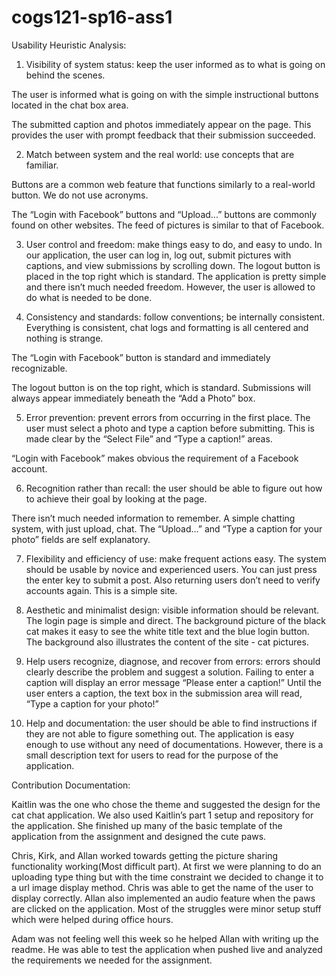 # cogs121-sp16-ass1
Usability Heuristic Analysis:
1. Visibility of system status: keep the user informed as to what is going on behind the scenes.

The user is informed what is going on with the simple instructional buttons located in the chat box area.

The submitted caption and photos immediately appear on the page.  This provides the user with prompt feedback that their submission succeeded.


2. Match between system and the real world: use concepts that are familiar.

Buttons are a common web feature that functions similarly to a real-world button.   We do not use acronyms.

The “Login with Facebook” buttons and “Upload...” buttons are commonly found on other websites.  The feed of pictures is similar to that of Facebook.

3. User control and freedom:  make things easy to do, and easy to undo.
In our application, the user can log in, log out, submit pictures with captions, and view submissions by scrolling down.   The logout button is placed in the top right which is standard. The application is pretty simple and there isn’t much needed freedom. However, the user is allowed to do what is needed to be done.

4. Consistency and standards: follow conventions; be internally consistent.
Everything is consistent, chat logs and formatting is all centered and nothing is strange.

The “Login with Facebook” button is standard and immediately recognizable.  

The logout button is on the top right, which is standard.  Submissions will always appear immediately beneath the “Add a Photo” box.

5. Error prevention: prevent errors from occurring in the first place.
The user must select a photo and type a caption before submitting.  This is made clear by the “Select File” and “Type a caption!” areas.

“Login with Facebook” makes obvious the requirement of a Facebook account.






6.  Recognition rather than recall: the user should be able to figure out how to achieve their goal by looking at the page.

There isn’t much needed information to remember. A simple chatting system, with just upload, chat.  The “Upload…” and “Type a caption for your photo” fields are self explanatory.

7. Flexibility and efficiency of use:  make frequent actions easy.  The system should be usable by novice and experienced users.
You can just press the enter key to submit a post. Also returning users don’t need to verify accounts again.  This is a simple site.

8.  Aesthetic and minimalist design: visible information should be relevant.
The login page is simple and direct.  The background picture of the black cat makes it easy to see the white title text and the blue login button.  The background also illustrates the content of the site - cat pictures.

9. Help users recognize, diagnose, and recover from errors: errors should clearly describe the problem and suggest a solution.
Failing to enter a caption will display an error message “Please enter a caption!”  Until the user enters a caption, the text box in the submission area will read, “Type a caption for your photo!”

10. Help and documentation: the user should be able to find instructions if they are not able to figure something out.
The application is easy enough to use without any need of documentations. However, there is a small description text for users to read for the purpose of the application.


Contribution Documentation:

Kaitlin was the one who chose the theme and suggested the design for the cat chat application. We also used Kaitlin’s part 1 setup and repository for the application. She finished up many of the basic template of the application from the assignment and designed the cute paws.

Chris, Kirk, and Allan worked towards getting the picture sharing functionality working(Most difficult part). At first we were planning to do an uploading type thing but with the time constraint we decided to change it to a url image display method. Chris was able to get the name of the user to display correctly. Allan also implemented an audio feature when the paws are clicked on the application. Most of the struggles were minor setup stuff which were helped during office hours.

Adam was not feeling well this week so he helped Allan with writing up the readme. He was able to test the application when pushed live and analyzed the requirements we needed for the assignment.
